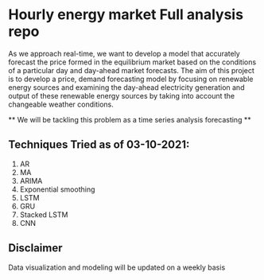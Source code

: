 # Hourly energy market Full analysis repo

As we approach real-time, we want to develop a model that accurately forecast the price formed in the
equilibrium market based on the conditions of a particular day and day-ahead market forecasts.
The aim of this project is to develop a price, demand forecasting model by focusing on renewable energy
sources and examining the day-ahead electricity generation and output of these renewable energy sources
by taking into account the changeable weather conditions.

** We will be tackling this problem as a time series analysis forecasting **








## Techniques Tried as of **03-10-2021:**

1. AR
2. MA
3. ARIMA
4. Exponential smoothing
5. LSTM
6. GRU
7. Stacked LSTM
8. CNN


## Disclaimer

Data visualization and modeling will be updated on a weekly basis
